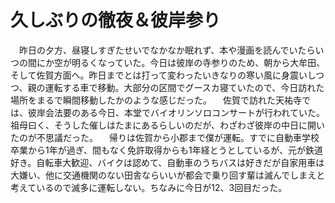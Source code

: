 # 久しぶりの徹夜＆彼岸参り

<div class="section">　昨日の夕方、昼寝しすぎたせいでなかなか眠れず、本や漫画を読んでいたらいつの間にか空が明るくなっていた。今日は彼岸の寺参りのため、朝から大牟田、そして佐賀方面へ。昨日までとは打って変わったいきなりの寒い風に身震いしつつ、親の運転する車で移動。大部分の区間でグースカ寝ていたので、今日訪れた場所をまるで瞬間移動したかのような感じだった。 　佐賀で訪れた天祐寺では、彼岸会法要のある今日、本堂でバイオリンソロコンサートが行われていた。祖母曰く、そうした催しはたまにあるらしいのだが、わざわざ彼岸の中日に開いたのが不思議だった。 　帰りは佐賀から小郡まで僕が運転。すでに自動車学校卒業から1年が過ぎ、間もなく免許取得からも1年経とうとしているが、元が鉄道好き。自転車大歓迎、バイクは認めて、自動車のうちバスは好きだが自家用車は大嫌い、他に交通機関のない田舎ならいいが都会で乗り回す輩は滅んでしまえと考えているので滅多に運転しない。ちなみに今日が12、3回目だった。</div>